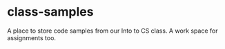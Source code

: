 # class-samples
A place to store code samples from our Into to CS class.
A work space for assignments too.
